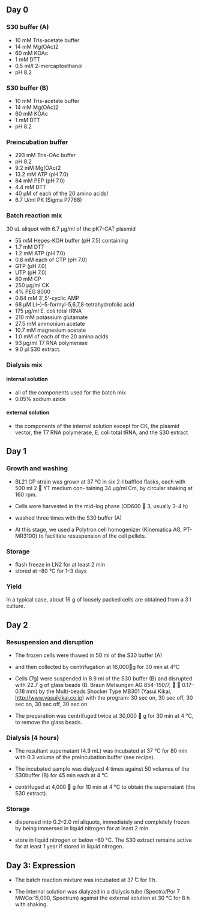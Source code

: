 ## Day 0

### S30 buffer (A) 

+ 10 mM Tris-acetate buffer
+ 14 mM Mg(OAc)2
+ 60 mM KOAc 
+ 1 mM DTT 
+ 0.5 ml/l 2-mercaptoethanol
+ pH 8.2 
 
### S30 buffer (B) 

+ 10 mM Tris-acetate buffer
+ 14 mM Mg(OAc)2
+ 60 mM KOAc 
+ 1 mM DTT 
+ pH 8.2 

### Preincubation buffer

+ 293 mM Tris-OAc buffer 
+ pH 8.2
+ 9.2 mM Mg(OAc)2 
+ 13.2 mM ATP (pH 7.0)
+ 84 mM PEP (pH 7.0)
+ 4.4 mM DTT
+ 40 μM of each of the 20 amino acids!
+ 6.7 U/ml PK (Sigma P7768) 

### Batch reaction mix 

30 uL aliquot with 6.7 μg/ml of the pK7-CAT plasmid

+ 55 mM Hepes-KOH buffer (pH 7.5) containing 
+ 1.7 mM DTT
+ 1.2 mM ATP (pH 7.0)
+ 0.8 mM each of CTP (pH 7.0)
+ GTP (pH 7.0) 
+ UTP (pH 7.0)
+ 80 mM CP 
+ 250 μg/ml CK
+ 4% PEG 8000 
+ 0.64 mM 3',5'-cyclic AMP
+ 68 μM L(–)-5-formyl-5,6,7,8-tetrahydrofolic acid
+ 175 μg/ml E. coli total tRNA
+ 210 mM potassium glutamate
+ 27.5 mM ammonium acetate
+ 10.7 mM magnesium acetate
+ 1.0 mM of each of the 20 amino acids
+ 93 μg/ml T7 RNA polymerase
+ 9.0 μl S30 extract.

### Dialysis mix
 
#### internal solution
		
+ all of the components used for the batch mix 
+ 0.05% sodium azide

#### external solution

+ the components of the internal solution except for CK, the plasmid vector, the T7 RNA polymerase, E. coli total tRNA, and the S30 extract
	
## Day 1

### Growth and washing 

+ BL21 CP strain was grown at 37 °C in six 2-l baffled flasks, each with 500 ml 2 􏰁 YT medium con- taining 34 μg/ml Cm, by circular shaking at 160 rpm. 

+ Cells were harvested in the mid-log phase (OD600 􏰅 3, usually 3–4 h)

+ washed three times with the S30 buffer (A) 

+ At this stage, we used a Polytron cell homogenizer (Kinematica AG, PT-MR3100) to facilitate resuspension of the cell pellets. 

### Storage

+ flash freeze in LN2 for at least 2 min
+ stored at –80 °C for 1–3 days 

### Yield

In a typical case, about 16 g of loosely packed cells are obtained from a 3 l culture.


## Day 2

### Resuspension and disruption 

+ The frozen cells were thawed in 50 ml of the S30 buffer (A)

+ and then collected by centrifugation at 16,000􏰁g for 30 min at 4°C 

+ Cells (7g) were suspended in 8.9 ml of the S30 buffer (B) and disrupted with 22.7 g of glass beads (B. Braun Melsungen AG 854–150/7, 􏰆 􏰃 0.17–0.18 mm) by the Multi-beads Shocker Type MB301 (Yasui Kikai, http://www.yasuikikai.co.jp) with the program: 30 sec on, 30 sec off, 30 sec on, 30 sec off, 30 sec on

+ The preparation was centrifuged twice at 30,000 􏰁 g for 30 min at 4 °C, to remove the glass beads. 

### Dialysis (4 hours)

+ The resultant supernatant (4.9 mL) was incubated at 37 °C for 80 min with 0.3 volume of the preincubation buffer (see recipe). 

+ The incubated sample was dialyzed 4 times against 50 volumes of the S30buffer (B) for 45 min each at 4 °C

+ centrifuged at 4,000 􏰁 g for 10 min at 4 °C to obtain the supernatant (the S30 extract). 

### Storage 

+ dispensed into 0.2–2.0 ml aliquots, immediately and completely frozen by being immersed in liquid nitrogen for at least 2 min
 
+ store in liquid nitrogen or below –80 °C. The S30 extract remains active for at least 1 year if stored in liquid nitrogen.


## Day 3: Expression 

+ The batch reaction mixture was incubated at 37  ̊C for 1 h.

+ The internal solution was dialyzed in a dialysis tube (Spectra/Por 7 MWCo:15,000, Spectrum) against the external solution at 30 °C for 8 h with shaking.
